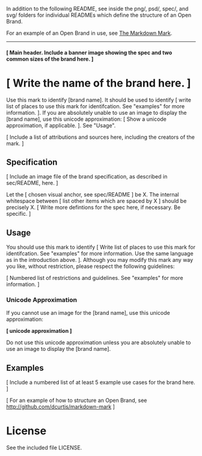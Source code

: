 In addition to the following README, see inside the png/, psd/, spec/, and svg/ folders for individual READMEs which define the structure of an Open Brand. 

For an example of an Open Brand in use, see [The Markdown Mark](http://github.com/dcurtis/markdown-mark).

***

#### [ Main header. Include a banner image showing the spec and two common sizes of the brand here. ]

# [ Write the name of the brand here. ]

Use this mark to identify [brand name]. It should be used to identify [ write list of places to use this mark for identifcation. See "examples" for more information. ]. If you are absolutely unable to use an image to display the [brand name], use this unicode approximation: [ Show a unicode approximation, if applicable. ]. See "Usage".

[ Include a list of attributions and sources here, including the creators of the mark. ]

## Specification

[ Include an image file of the brand specification, as described in sec/README, here. ]

Let the [ chosen visual anchor, see spec/README ] be X. The internal whitespace between [ list other items which are spaced by X ] should be precisely X. [ Write more defintions for the spec here, if necessary. Be specific. ]

## Usage

You should use this mark to identify [ Write list of places to use this mark for identifcation. See "examples" for more information. Use the same language as in the introduction above. ]. Although you may modify this mark any way you like, without restriction, please respect the following guidelines: 

[ Numbered list of restrictions and guidelines. See "examples" for more information. ]

### Unicode Approximation

If you cannot use an image for the [brand name], use this unicode approximation: 

__[ unicode approximation ]__

Do not use this unicode approximation unless you are absolutely unable to use an image to display the [brand name].

## Examples

[ Include a numbered list of at least 5 example use cases for the brand here. ]

[ For an example of how to structure an Open Brand, see http://github.com/dcurtis/markdown-mark ]

# License

See the included file LICENSE.